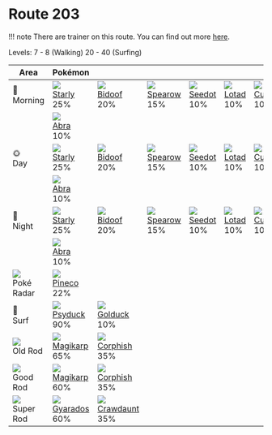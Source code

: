 # Route 203

!!! note
    There are trainer on this route. You can find out more [here](../../trainer_changes/route_203/).

Levels: 7 - 8 (Walking) 20 - 40 (Surfing)

Area                           | Pokémon                          | &nbsp;                           | &nbsp;                           | &nbsp;                           | &nbsp;                           | &nbsp;
---                            | ---                              | ---                              | ---                              | ---                              | ---                              | ---
🌅<br>Morning                   | ![][396]<br> [Starly]<br> 25%   | ![][399]<br> [Bidoof]<br> 20%   | ![][021]<br> [Spearow]<br> 15%  | ![][273]<br> [Seedot]<br> 10%   | ![][270]<br> [Lotad]<br> 10%    | ![][104]<br> [Cubone]<br> 10%
&nbsp;                         | ![][063]<br> [Abra]<br> 10%
🌞<br>Day                       | ![][396]<br> [Starly]<br> 25%   | ![][399]<br> [Bidoof]<br> 20%   | ![][021]<br> [Spearow]<br> 15%  | ![][273]<br> [Seedot]<br> 10%   | ![][270]<br> [Lotad]<br> 10%    | ![][104]<br> [Cubone]<br> 10%
&nbsp;                         | ![][063]<br> [Abra]<br> 10%
🌙<br>Night                     | ![][396]<br> [Starly]<br> 25%   | ![][399]<br> [Bidoof]<br> 20%   | ![][021]<br> [Spearow]<br> 15%  | ![][273]<br> [Seedot]<br> 10%   | ![][270]<br> [Lotad]<br> 10%    | ![][104]<br> [Cubone]<br> 10%
&nbsp;                         | ![][063]<br> [Abra]<br> 10%
![][poke-radar]<br> Poké Radar | ![][204]<br> [Pineco]<br> 22%
🌊<br> Surf                     | ![][054]<br> [Psyduck]<br> 90%  | ![][055]<br> [Golduck]<br> 10%
![][old-rod]<br> Old Rod       | ![][129]<br> [Magikarp]<br> 65% | ![][341]<br> [Corphish]<br> 35%
![][good-rod]<br> Good Rod     | ![][129]<br> [Magikarp]<br> 60% | ![][341]<br> [Corphish]<br> 35%
![][super-rod]<br> Super Rod   | ![][130]<br> [Gyarados]<br> 60% | ![][342]<br> [Crawdaunt]<br> 35%

[Spearow]: ../../pokemon_changes/021/
[Psyduck]: ../../pokemon_changes/054/
[Golduck]: ../../pokemon_changes/055/
[Abra]: ../../pokemon_changes/063/
[Cubone]: ../../pokemon_changes/104/
[Magikarp]: ../../pokemon_changes/129/
[Gyarados]: ../../pokemon_changes/130/
[Pineco]: ../../pokemon_changes/204/
[Lotad]: ../../pokemon_changes/270/
[Seedot]: ../../pokemon_changes/273/
[Corphish]: ../../pokemon_changes/341/
[Crawdaunt]: ../../pokemon_changes/342/
[Starly]: ../../pokemon_changes/396/
[Bidoof]: ../../pokemon_changes/399/
[good-rod]: ../img/items/good-rod.png
[old-rod]: ../img/items/old-rod.png
[poke-radar]: ../img/items/poke-radar.png
[super-rod]: ../img/items/super-rod.png
[021]: ../img/pokemon/021.png
[054]: ../img/pokemon/054.png
[055]: ../img/pokemon/055.png
[063]: ../img/pokemon/063.png
[104]: ../img/pokemon/104.png
[129]: ../img/pokemon/129.png
[130]: ../img/pokemon/130.png
[204]: ../img/pokemon/204.png
[270]: ../img/pokemon/270.png
[273]: ../img/pokemon/273.png
[341]: ../img/pokemon/341.png
[342]: ../img/pokemon/342.png
[396]: ../img/pokemon/396.png
[399]: ../img/pokemon/399.png
